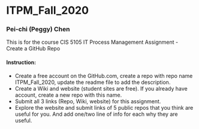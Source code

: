 # ITPM_Fall_2020

### Pei-chi (Peggy) Chen

This is for the course CIS 5105 IT Process Management Assignment - Create a GitHub Repo

#### Instruction: 
- Create a free account on the GitHub.com, create a repo with repo name ITPM_Fall_2020, update the readme file to add the description.
- Create a Wiki and website (student sites are free).  If you already have account, create a new repo with this name. 
- Submit all 3 links  (Repo, Wiki, website) for this assignment.
- Explore the website and submit links of 5 public repos that you think are useful for you. And add one/two line of info for each why they are useful. 
